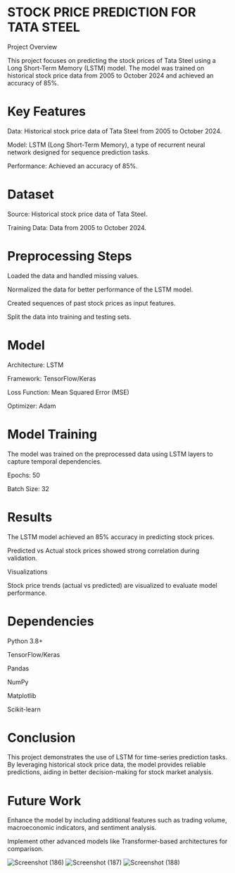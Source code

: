 
# STOCK PRICE PREDICTION FOR TATA STEEL

Project Overview

This project focuses on predicting the stock prices of Tata Steel using a Long Short-Term Memory (LSTM) model. The model was trained on historical stock price data from 2005 to October 2024 and achieved an accuracy of 85%.

# Key Features

Data: Historical stock price data of Tata Steel from 2005 to October 2024.

Model: LSTM (Long Short-Term Memory), a type of recurrent neural network designed for sequence prediction tasks.

Performance: Achieved an accuracy of 85%.

# Dataset

Source: Historical stock price data of Tata Steel.

Training Data: Data from 2005 to October 2024.

# Preprocessing Steps

Loaded the data and handled missing values.

Normalized the data for better performance of the LSTM model.

Created sequences of past stock prices as input features.

Split the data into training and testing sets.

# Model

Architecture: LSTM

Framework: TensorFlow/Keras

Loss Function: Mean Squared Error (MSE)

Optimizer: Adam

# Model Training

The model was trained on the preprocessed data using LSTM layers to capture temporal dependencies.

Epochs:  50

Batch Size: 32

# Results

The LSTM model achieved an 85% accuracy in predicting stock prices.

Predicted vs Actual stock prices showed strong correlation during validation.

Visualizations

Stock price trends (actual vs predicted) are visualized to evaluate model performance.

# Dependencies

Python 3.8+

TensorFlow/Keras

Pandas

NumPy

Matplotlib

Scikit-learn


# Conclusion

This project demonstrates the use of LSTM for time-series prediction tasks. By leveraging historical stock price data, the model provides reliable predictions, aiding in better decision-making for stock market analysis.

# Future Work

Enhance the model by including additional features such as trading volume, macroeconomic indicators, and sentiment analysis.

Implement other advanced models like Transformer-based architectures for comparison.



![Screenshot (186)](https://github.com/user-attachments/assets/4b5d9f58-cd0a-4c08-bbe8-cc685d30de2c)
![Screenshot (187)](https://github.com/user-attachments/assets/cea4b547-7e35-4243-8eed-8fd00fb6d0b6)
![Screenshot (188)](https://github.com/user-attachments/assets/177662b5-ca2e-41ff-8ece-c4ee44b83929)

